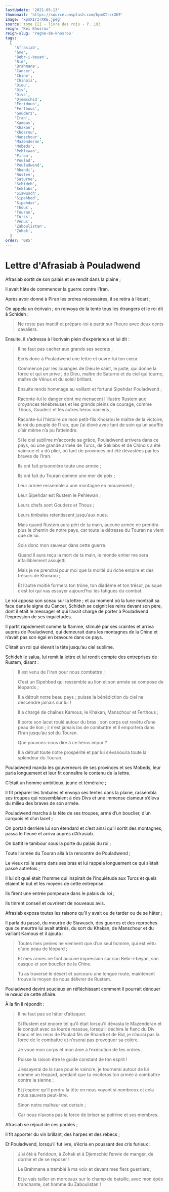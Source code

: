 ```yaml
---
lastUpdate: '2021-05-13'
thumbnail: 'https://source.unsplash.com/kpmXIrzrXKE'
image: 'kpmXIrzrXKE.jpeg'
source: tome III - livre des rois - P. 193
reign: 'Keï Khosrou'
reign-slug: 'regne-de-khosrou'
tags:
  [
    'Afrasiab',
    'âme',
    'Bebr-i-beyan',
    'Bid',
    'Brahmane',
    'Cancer',
    'Chine',
    'Chinois',
    'Dieu',
    'Div',
    'Divs',
    'Djemschid',
    'Feridoun',
    'Ferthous',
    'Gouderz',
    'Iran',
    'Kamous',
    'Khakan',
    'Khosrou',
    'Manschour',
    'Mazenderan',
    'Mobeds',
    'Pehlewan',
    'Piran',
    'Poulad',
    'Pouladwend',
    'Rhandi',
    'Rustem',
    'Saturne',
    'Schideh',
    'Seklabs',
    'Siawusch',
    'Sipehbed',
    'Sipehdar',
    'Thous',
    'Touran',
    'Turcs',
    'Vénus',
    'Zaboulistan',
    'Zohak',
  ]
order: '085'
---
```


# Lettre d'Afrasiab à Pouladwend

Afrasiab sortit de son palais et se rendit dans la plaine ;

Il avait hâte de commencer la guerre contre l’Iran.

Après avoir donné à Piran les ordres nécessaires, il se retira à l’écart ;

On appela un écrivain ; on renvoya de la tente tous les étrangers et le roi dit à Schideh :

> Ne reste pas inactif et prépare-toi à partir sur l’heure avec deux cents cavaliers.

Ensuite, il s’adressa à l’écrivain plein d’expérience et lui dit :

> Il ne faut pas cacher aux grands ses secrets ;
>
> Ecris donc à Pouladwend une lettre et ouvre-lui ton cœur.
>
> Commence par les louanges de Dieu le saint, le juste, qui donne la force et qui en prive ; de Dieu, maître de Saturne et du ciel qui tourne, maître de Vénus et du soleil brillant.
>
> Ensuite rends hommage au vaillant et fortuné Sipehdar Pouladwend ;
>
> Raconte-lui le danger dont me menacent l’illustre Rustem aux croyances ténébreuses et les grands pleins de courage, comme Thous, Gouderz et les autres héros iraniens ;
>
> Raconte-lui l’histoire de mon petit-fils Khosrou le maître de la victoire, le roi du peuple de l’Iran, que j’ai élevé avec tant de soin qu’un souffle d’air même n’a pu l’atteindre.
>
> Si le ciel sublime m’accorde sa grâce, Pouladwend arrivera dans ce pays, où une grande armée de Turcs, de Seklabs et de Chinois a été vaincue et a dû plier, où tant de provinces ont été dévastées par les braves de l’Iran.
>
> Ils ont fait prisonnière toute une armée ;
>
> Ils ont fait du Touran comme une mer de poix ;
>
> Leur armée ressemble à une montagne en mouvement ;
>
> Leur Sipehdar est Rustem le Pehlewan ;
>
> Leurs chefs sont Gouderz et Thous ;
>
> Leurs timbales retentissent jusqu’aux nues.
>
> Mais quand Rustem aura péri de ta main, aucune armée ne prendra plus le chemin de notre pays, car toute la détresse du Touran ne vient que de lui.
>
> Sois donc mon sauveur dans cette guerre.
>
> Quand il aura reçu la mort de ta main, le monde entier me sera infailliblement assujetti.
>
> Mais je ne prendrai pour moi que la moitié du riche empire et des trésors de Khosrou ;
>
> Et l’autre moitié formera ton trône, ton diadème et ton trésor, puisque c’est toi qui vas essuyer aujourd’hui les fatigues du combat.

Le roi apposa son sceau sur la lettre ; et au moment où la lune montrait sa face dans le signe du Cancer, Schideh se ceignit les reins devant son père, dont il était le messager et qui l’avait chargé de porter à Pouladwend l’expression de ses inquiétudes.

Il partit rapidement comme la flamme, stimulé par ses craintes et arriva auprès de Pouladwend, qui demeurait dans les montagnes de la Chine et n’avait pas son égal en bravoure dans ce pays.

C’était un roi qui élevait la tête jusqu’au ciel sublime.

Schideh le salua, lui remit la lettre et lui rendit compte des entreprises de Rustem, disant :

> Il est venu de l’Iran pour nous combattre ;
>
> C’est un Sipehbed qui ressemble au lion et son armée se compose de léopards ;
>
> Il a détruit notre beau pays ; puisse la bénédiction du ciel ne descendre jamais sur lui !
>
> Il a chargé de chaînes Kamous, le Khakan, Manschour et Ferthous ;
>
> Il porte son lacet roulé autour du bras ; son corps est revêtu d’une peau de lion ; il n’est jamais las de combattre et il emportera dans l’Iran jusqu’au sol du Touran.
>
> Que pouvons-nous dire à ce héros impur ?
>
> Il a détruit toute notre prospérité et par lui s’évanouira toute la splendeur du Touran.

Pouladwend manda les gouverneurs de ses provinces et ses Mobeds, leur parla longuement et leur fit connaître le contenu de la lettre.

C’était un homme ambitieux, jeune et téméraire ;

Il fit préparer les timbales et envoya ses tentes dans la plaine, rassembla ses troupes qui ressemblaient à des Divs et une immense clameur s’éleva du milieu des braves de son armée.

Pouladwend marcha à la tête de ses troupes, armé d’un bouclier, d’un carquois et d’un lacet ;

On portait derrière lui son étendard et c’est ainsi qu’il sortit des montagnes, passa le fleuve et arriva auprès d’Afrasiab.

On battit le tambour sous la porte du palais du roi ;

Toute l’armée du Touran alla à la rencontre de Pouladwend ;

Le vieux roi le serra dans ses bras et lui rappela longuement ce qui s’était passé autrefois ;

Il lui dit quel était l’homme qui inspirait de l’inquiétude aux Turcs et quels étaient le but et les moyens de cette entreprise.

Ils firent une entrée pompeuse dans le palais du roi ;

Ils tinrent conseil et ouvrirent de nouveaux avis.

Afrasiab exposa toutes les raisons qu’il y avait ou de tarder ou de se hâter ;

Il parla du passé, du meurtre de Siawusch, des guerres et des reproches que ce meurtre lui avait attirés, du sort du Khakan, de Manschour et du vaillant Kamous et il ajouta :

> Toutes mes peines ne viennent que d’un seul homme, qui est vêtu d’une peau de léopard ;
>
> Et mes armes ne font aucune impression sur son Bebr-i-beyan, son casque et son bouclier de la Chine.
>
> Tu as traversé le désert et parcouru une longue route, maintenant trouve le moyen de nous délivrer de Rustem.

Pouladwend devint soucieux en réfléchissant comment il pourrait dénouer le nœud de cette aflaire.

À la fin il répondit :

> Il ne faut pas se hâter d’attaquer.
>
> Si Rustem est encore tel qu’il était lorsqu’il dévasta le Mazenderan et le conquit avec sa lourde massue, lorsqu’il déchira le flanc du Div blanc et les reins de Poulad fils de Rhandi et de Bid, je n’aurai pas la force de le combattre et n’oserai pas provoquer sa colère.
>
> Je voue mon corps et mon âme à l’exécution de tes ordres ;
>
> Puisse la raison être le guide constant de ton esprit !
>
> J’essayerai de la ruse pour le vaincre, je tournerai autour de lui comme un léopard, pendant que tu exciteras ton armée à combattre contre la sienne ;
>
> Et j’espère qu’il perdra la tête en nous voyant si nombreux et cela nous sauvera peut-être.
>
> Sinon notre malheur est certain ;
>
> Car nous n’avons pas la force de briser sa poitrine et ses membres.

Afrasiab se réjouit de ces paroles ;

Il fit apporter du vin brillant, des harpes et des rebecs ;

Et Pouladwend, lorsqu’il fut ivre, s’écria en poussant des cris furieux :

> J’ai ôté à Feridoun, à Zohak et à Djemschid l’envie de manger, de dormir et de se reposer !
>
> Le Brahmane a tremblé à ma voix et devant mes fiers guerriers ;
>
> Et je vais tailler en morceaux sur le champ de bataille, avec mon épée tranchante, cet homme du Zaboulistan !
